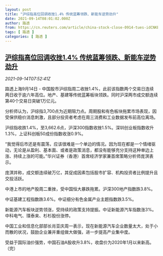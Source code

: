 ```yaml
---
layout: post
title: "沪综指高位回调收挫1.4% 传统蓝筹领跌、新能车逆势劲升"
date: 2021-09-14T08:01:02.000Z
author: 路透
from: https://cn.reuters.com/article/china-stock-close-0914-tues-idCNKBS2GA0K8
tags: [ 路透 ]
categories: [ 路透 ]
---
```

<!--1631606462000-->
[沪综指高位回调收挫1.4% 传统蓝筹领跌、新能车逆势劲升](https://cn.reuters.com/article/china-stock-close-0914-tues-idCNKBS2GA0K8)
------

<div>
<div><i>2021-09-14T07:52:41Z</i></div><p>路透上海9月14日 - 中国股市沪综指周二收挫1.4%，此前该指数两个交易日连续两日收于逾六年高位。地产、基建等传统蓝筹板块领跌。同时沪深两市成交额连续第40个交易日突破1万亿元。</p><p>分析师认为，沪综指3,700点为近期阻力点。周期股和有色板块拖累市场表现，因受保供稳价消息刺激，且部分投资者考虑在周三消费和工业数据发布前高位离场。</p><p>沪综指收跌1.4%，至3,662.6点，沪深300指数收挫1.5%。深圳创业板指数收升1.3%，上证科创板50成份指数收涨0.9%。</p><p>“我觉得后市还是有震荡，应该很难是一个单边的情况。因为现在都是一个情绪驱动，无论是从盈利、基本面、或者是政策消息，都没有能够充分支持这种单边上涨、持续上涨的可能。”华兴证券（香港）首席经济学家兼首席策略分析师庞溟表示。</p><p>庞溟并称，成交额连续破万亿，其促成因素包括股市扩容、机构投资者比例提升且交投活跃。</p><p>中港上市的地产股周二重挫，受中国恒大暴跌拖累。沪深300地产指数跌3.8%。</p><p>中证基建工程指数跌3.6%。中证细分有色金属产业主题指数跌3.5%。</p><p>新能源汽车板块逆势领涨，受持续的政策支持提振。中证新能源汽车指数涨3%。中科电气、璞泰来、杉杉股份涨停。</p><p>中国工业和信息化部部长肖亚庆周一表示，现在新能源汽车企业数量太大，处于小而散的状况，鼓励企业兼并重组做大做强，进一步提高产业集中度。</p><p>受益于国际油价强势，中国石油A股收升3.8%，收盘价为2020年1月以来新高。（完）</p>
</div>

